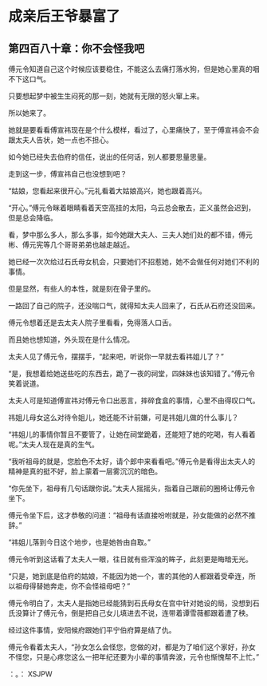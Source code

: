 # 成亲后王爷暴富了 
 ## 第四百八十章：你不会怪我吧
  傅元令知道自己这个时候应该要稳住，不能这么去痛打落水狗，但是她心里真的咽不下这口气。  
  
 只要想起梦中被生生闷死的那一刻，她就有无限的怒火窜上来。  
  
 所以她来了。  
  
 她就是要看看傅宣祎现在是个什么模样，看过了，心里痛快了，至于傅宣祎会不会跟太夫人告状，她一点也不担心。  
  
 如今她已经失去伯府的信任，说出的任何话，别人都要思量思量。  
  
 走到这一步，傅宣祎自己也没想到吧？  
  
 “姑娘，您看起来很开心。”元礼看着大姑娘高兴，她也跟着高兴。  
  
 “开心。”傅元令眯着眼睛看着天空高挂的太阳，乌云总会散去，正义虽然会迟到，但是总会降临。  
  
 看，梦中那么多人，那么多事，如今她跟大夫人、三夫人她们处的都不错，傅元彬、傅元宪等几个哥哥弟弟也越走越近。  
  
 她已经一次次给过石氏母女机会，只要她们不招惹她，她不会做任何对她们不利的事情。  
  
 但是显然，有些人的本性，就是刻在骨子里的。  
  
 一路回了自己的院子，还没喘口气，就得知太夫人回来了，石氏从石府还没回来。  
  
 傅元令想着还是去太夫人院子里看看，免得落人口舌。  
  
 而且她也想知道，外头现在是什么情况。  
  
 太夫人见了傅元令，摆摆手，“起来吧，听说你一早就去看祎姐儿了？”  
  
 “是，我想着给她送些吃的东西去，跪了一夜的祠堂，四妹妹也该知错了。”傅元令笑着说道。  
  
 太夫人可是知道傅宣祎对傅元令口出恶言，摔碎食盒的事情，心里不由得叹口气。  
  
 祎姐儿母女这么对待令姐儿，她还能不计前嫌，可是祎姐儿做的什么事儿？  
  
 “祎姐儿的事情你暂且不要管了，让她在祠堂跪着，还能短了她的吃喝，有人看着呢。”太夫人现在是真的生气。  
  
 “我听祖母的就是，您脸色不太好，请个郎中来看看吧。”傅元令是看得出太夫人的精神是真的挺不好，脸上蒙着一层雾沉沉的暗色。  
  
 “你先坐下，祖母有几句话跟你说。”太夫人摇摇头，指着自己跟前的圈椅让傅元令坐下。  
  
 傅元令坐下后，这才恭敬的问道：“祖母有话直接吩咐就是，孙女能做的必然不推辞。”  
  
 “祎姐儿落到今日这个地步，也是她咎由自取。”  
  
 傅元令听到这话看了太夫人一眼，往日就有些浑浊的眸子，此刻更是晦暗无光。  
  
 “只是，她到底是伯府的姑娘，不能因为她一个，害的其他的人都跟着受牵连，所以祖母得替她奔走，你不会怪祖母吧？”  
  
 傅元令明白了，太夫人是指她已经能猜到石氏母女在宫中针对她设的局，没想到石氏没算计了傅元令，倒是把自己女儿填进去不说，连带着谭雪薇都跟着遭了秧。  
  
 经过这件事情，安阳候府跟她们平宁伯府算是结了仇。  
  
 傅元令看着太夫人，“孙女怎么会怪您，您做的对，都是为了咱们这个家好，孙女不怪您，只是心疼您这么一把年纪还要为小辈的事情奔波，元令也惭愧帮不上忙。”  
  
 ：。： 
XSJPW
